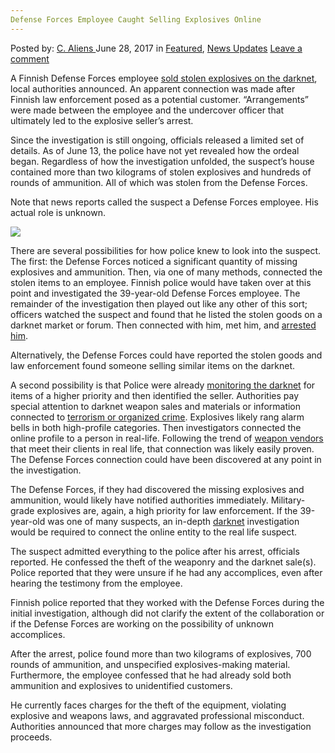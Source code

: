 ```yaml
---
Defense Forces Employee Caught Selling Explosives Online
---
```

<article class="post-listing post-20948 post type-post status-publish format-standard has-post-thumbnail hentry 
    <div class="post-inner">
        <span>Posted by: <a href="https://www.deepdotweb.com/author/caliens/" title="">C. Aliens </a></span>
    <span>June 28, 2017</span>
    <span>in <a href="https://www.deepdotweb.com/category/deepdot-news/" rel="category tag">Featured</a>, <a href="https://www.deepdotweb.com/category/news-updates/" rel="category tag">News Updates</a></span>
    <span><a href="https://www.deepdotweb.com/2017/06/28/defense-forces-employee-caught/#respond">Leave a comment</a></span>
    </p>
    <div class="clear"></div>
    <div class="entry">
    <p>A Finnish Defense Forces employee <a href="https://yle.fi/uutiset/osasto/news/police_finnish_defence_forces_employee_sold_stolen_explosives_on_dark_web/9664815">sold stolen explosives on the darknet</a>, local authorities announced. An apparent connection was made after Finnish law enforcement posed as a potential customer. “Arrangements” were made between the employee and the undercover officer that ultimately led to the explosive seller&#8217;s arrest.</p>
    <p>Since the investigation is still ongoing, officials released a limited set of details. As of June 13, the police have not yet revealed how the ordeal began. Regardless of how the investigation unfolded, the suspect&#8217;s house contained more than two kilograms of stolen explosives and hundreds of rounds of ammunition. All of which was stolen from the Defense Forces.</p>
    <p>Note that news reports called the suspect a Defense Forces employee. His actual role is unknown.</p>
    <p><img class="wp-image-20961 aligncenter" src="/imgs/2017/06/word-image-184.jpeg" srcset="/imgs/2017/06/word-image-184.jpeg 800w, /imgs/2017/06/word-image-184-300x225.jpeg 300w" sizes="(max-width: 800px) 100vw, 800px" /></p>
    <p>There are several possibilities for how police knew to look into the suspect. The first: the Defense Forces noticed a significant quantity of missing explosives and ammunition. Then, via one of many methods, connected the stolen items to an employee. Finnish police would have taken over at this point and investigated the 39-year-old Defense Forces employee. The remainder of the investigation then played out like any other of this sort; officers watched the suspect and found that he listed the stolen goods on a darknet market or forum. Then connected with him, met him, and <a href="https://www.deepdotweb.com/tag/arrested/">arrested him</a>.</p>
    <p>Alternatively, the Defense Forces could have reported the stolen goods and law enforcement found someone selling similar items on the darknet.</p>
    <p>A second possibility is that Police were already <a href="https://www.deepdotweb.com/2013/10/28/updated-llist-of-hidden-marketplaces-tor-i2p/">monitoring the darknet</a> for items of a higher priority and then identified the seller. Authorities pay special attention to darknet weapon sales and materials or information connected to <a href="https://www.deepdotweb.com/2017/04/19/europol-links-darknet-markets-terrorism/">terrorism or organized crime</a>. Explosives likely rang alarm bells in both high-profile categories. Then investigators connected the online profile to a person in real-life. Following the trend of <a href="https://www.deepdotweb.com/tag/firearm/">weapon vendors</a> that meet their clients in real life, that connection was likely easily proven. The Defense Forces connection could have been discovered at any point in the investigation.</p>
    <p>The Defense Forces, if they had discovered the missing explosives and ammunition, would likely have notified authorities immediately. Military-grade explosives are, again, a high priority for law enforcement. If the 39-year-old was one of many suspects, an in-depth <a href="https://www.deepdotweb.com/tag/darknet/">darknet</a> investigation would be required to connect the online entity to the real life suspect.</p>
    <p>The suspect admitted everything to the police after his arrest, officials reported. He confessed the theft of the weaponry and the darknet sale(s). Police reported that they were unsure if he had any accomplices, even after hearing the testimony from the employee.</p>
    <p>Finnish police reported that they worked with the Defense Forces during the initial investigation, although did not clarify the extent of the collaboration or if the Defense Forces are working on the possibility of unknown accomplices.</p>
    <p>After the arrest, police found more than two kilograms of explosives, 700 rounds of ammunition, and unspecified explosives-making material. Furthermore, the employee confessed that he had already sold both ammunition and explosives to unidentified customers.</p>
    <p>He currently faces charges for the theft of the equipment, violating explosive and weapons laws, and aggravated professional misconduct. Authorities announced that more charges may follow as the investigation proceeds.</p>
    <p>&nbsp;</p>
    </div>
    <span style="display:none" class="updated">2017-06-28</span>
    <div style="display:none" class="vcard author" itemprop="author" itemscope itemtype="http://schema.org/Person"><strong class="fn" itemprop="name"><a href="https://www.deepdotweb.com/author/caliens/" title="Posts by C. Aliens" rel="author">C. Aliens</a></strong></div>
    </div>
</article>


